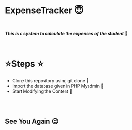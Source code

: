 # ExpenseTracker :innocent:

<br>

***This is a system to calculate the expenses of the student*** :taxi:

<br>


# :star:Steps :star:

- Clone this repository using git clone :ant:
- Import the database given in PHP Myadmin :key:
- Start Modifying the Content :herb:

<br>

<br>


## **See You Again** :wink:
